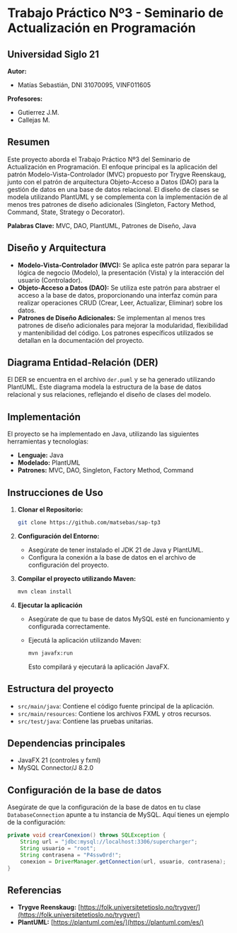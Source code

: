 # Trabajo Práctico Nº3 - Seminario de Actualización en Programación

## Universidad Siglo 21

**Autor:**

- Matías Sebastián, DNI 31070095, VINF011605

**Profesores:**

- Gutierrez J.M.
- Callejas M.

## Resumen

Este proyecto aborda el Trabajo Práctico Nº3 del Seminario de Actualización en Programación. El enfoque principal es la
aplicación del patrón Modelo-Vista-Controlador (MVC) propuesto por Trygve Reenskaug, junto con el patrón de arquitectura
Objeto-Acceso a Datos (DAO) para la gestión de datos en una base de datos relacional. El diseño de clases se modela
utilizando PlantUML y se complementa con la implementación de al menos tres patrones de diseño adicionales (Singleton,
Factory Method, Command, State, Strategy o Decorator).

**Palabras Clave:** MVC, DAO, PlantUML, Patrones de Diseño, Java

## Diseño y Arquitectura

* **Modelo-Vista-Controlador (MVC):** Se aplica este patrón para separar la lógica de negocio (Modelo), la
  presentación (Vista) y la interacción del usuario (Controlador).
* **Objeto-Acceso a Datos (DAO):** Se utiliza este patrón para abstraer el acceso a la base de datos, proporcionando una
  interfaz común para realizar operaciones CRUD (Crear, Leer, Actualizar, Eliminar) sobre los datos.
* **Patrones de Diseño Adicionales:** Se implementan al menos tres patrones de diseño adicionales para mejorar la
  modularidad, flexibilidad y mantenibilidad del código. Los patrones específicos utilizados se detallan en la
  documentación del proyecto.

## Diagrama Entidad-Relación (DER)

El DER se encuentra en el archivo `der.puml` y se ha generado utilizando PlantUML. Este diagrama modela la estructura de
la base de datos relacional y sus relaciones, reflejando el diseño de clases del modelo.

## Implementación

El proyecto se ha implementado en Java, utilizando las siguientes herramientas y tecnologías:

* **Lenguaje:** Java
* **Modelado:** PlantUML
* **Patrones:** MVC, DAO, Singleton, Factory Method, Command

## Instrucciones de Uso

1. **Clonar el Repositorio:**
   ```bash
   git clone https://github.com/matsebas/sap-tp3
   ```

2. **Configuración del Entorno:**
    * Asegúrate de tener instalado el JDK 21 de Java y PlantUML.
    * Configura la conexión a la base de datos en el archivo de configuración del proyecto.

3. **Compilar el proyecto utilizando Maven:**
    ```sh
    mvn clean install
    ```

4. **Ejecutar la aplicación**

   * Asegúrate de que tu base de datos MySQL esté en funcionamiento y configurada correctamente.

   * Ejecutá la aplicación utilizando Maven:
     ```sh
     mvn javafx:run
     ```
       Esto compilará y ejecutará la aplicación JavaFX.

## Estructura del proyecto

- `src/main/java`: Contiene el código fuente principal de la aplicación.
- `src/main/resources`: Contiene los archivos FXML y otros recursos.
- `src/test/java`: Contiene las pruebas unitarias.

## Dependencias principales

- JavaFX 21 (controles y fxml)
- MySQL Connector/J 8.2.0

## Configuración de la base de datos

Asegúrate de que la configuración de la base de datos en tu clase `DatabaseConnection` apunte a tu instancia de MySQL.
Aquí tienes un ejemplo de la configuración:

```java
private void crearConexion() throws SQLException {
    String url = "jdbc:mysql://localhost:3306/supercharger";
    String usuario = "root";
    String contrasena = "P4ssw0rd!";
    conexion = DriverManager.getConnection(url, usuario, contrasena);
}
```

## Referencias

* **Trygve Reenskaug:** [https://folk.universitetetioslo.no/trygver/](https://folk.universitetetioslo.no/trygver/)
* **PlantUML:** [https://plantuml.com/es/](https://plantuml.com/es/)